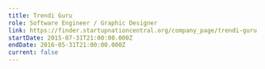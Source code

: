```yaml
---
title: Trendi Guru
role: Software Engineer / Graphic Designer
link: https://finder.startupnationcentral.org/company_page/trendi-guru
startDate: 2015-07-31T21:00:00.000Z
endDate: 2016-05-31T21:00:00.000Z
current: false
---
```

